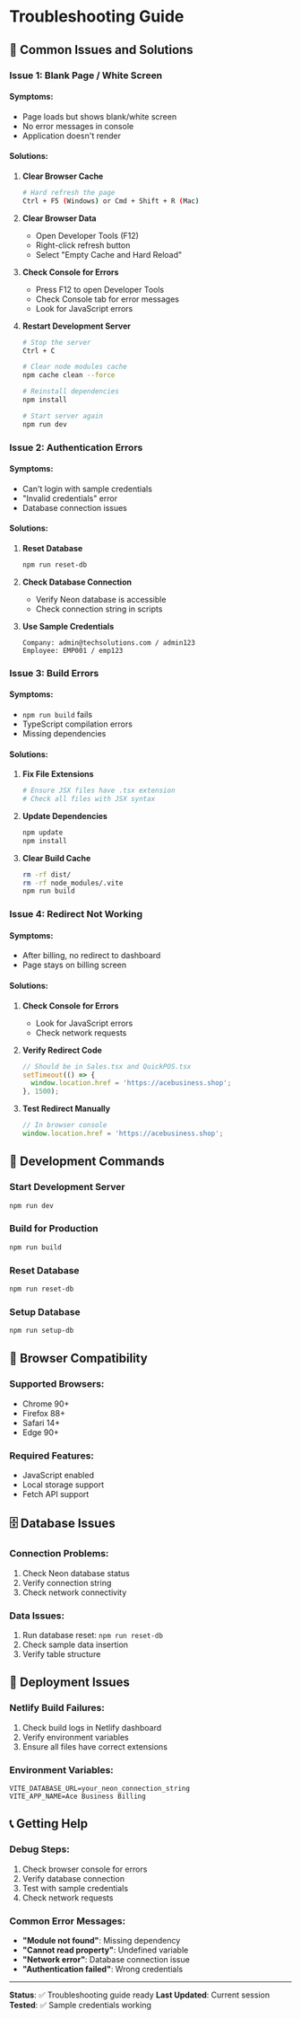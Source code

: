 # Troubleshooting Guide

## 🚨 Common Issues and Solutions

### Issue 1: Blank Page / White Screen

#### **Symptoms:**
- Page loads but shows blank/white screen
- No error messages in console
- Application doesn't render

#### **Solutions:**

1. **Clear Browser Cache**
   ```bash
   # Hard refresh the page
   Ctrl + F5 (Windows) or Cmd + Shift + R (Mac)
   ```

2. **Clear Browser Data**
   - Open Developer Tools (F12)
   - Right-click refresh button
   - Select "Empty Cache and Hard Reload"

3. **Check Console for Errors**
   - Press F12 to open Developer Tools
   - Check Console tab for error messages
   - Look for JavaScript errors

4. **Restart Development Server**
   ```bash
   # Stop the server
   Ctrl + C
   
   # Clear node modules cache
   npm cache clean --force
   
   # Reinstall dependencies
   npm install
   
   # Start server again
   npm run dev
   ```

### Issue 2: Authentication Errors

#### **Symptoms:**
- Can't login with sample credentials
- "Invalid credentials" error
- Database connection issues

#### **Solutions:**

1. **Reset Database**
   ```bash
   npm run reset-db
   ```

2. **Check Database Connection**
   - Verify Neon database is accessible
   - Check connection string in scripts

3. **Use Sample Credentials**
   ```
   Company: admin@techsolutions.com / admin123
   Employee: EMP001 / emp123
   ```

### Issue 3: Build Errors

#### **Symptoms:**
- `npm run build` fails
- TypeScript compilation errors
- Missing dependencies

#### **Solutions:**

1. **Fix File Extensions**
   ```bash
   # Ensure JSX files have .tsx extension
   # Check all files with JSX syntax
   ```

2. **Update Dependencies**
   ```bash
   npm update
   npm install
   ```

3. **Clear Build Cache**
   ```bash
   rm -rf dist/
   rm -rf node_modules/.vite
   npm run build
   ```

### Issue 4: Redirect Not Working

#### **Symptoms:**
- After billing, no redirect to dashboard
- Page stays on billing screen

#### **Solutions:**

1. **Check Console for Errors**
   - Look for JavaScript errors
   - Check network requests

2. **Verify Redirect Code**
   ```javascript
   // Should be in Sales.tsx and QuickPOS.tsx
   setTimeout(() => {
     window.location.href = 'https://acebusiness.shop';
   }, 1500);
   ```

3. **Test Redirect Manually**
   ```javascript
   // In browser console
   window.location.href = 'https://acebusiness.shop';
   ```

## 🔧 Development Commands

### **Start Development Server**
```bash
npm run dev
```

### **Build for Production**
```bash
npm run build
```

### **Reset Database**
```bash
npm run reset-db
```

### **Setup Database**
```bash
npm run setup-db
```

## 📱 Browser Compatibility

### **Supported Browsers:**
- Chrome 90+
- Firefox 88+
- Safari 14+
- Edge 90+

### **Required Features:**
- JavaScript enabled
- Local storage support
- Fetch API support

## 🗄️ Database Issues

### **Connection Problems:**
1. Check Neon database status
2. Verify connection string
3. Check network connectivity

### **Data Issues:**
1. Run database reset: `npm run reset-db`
2. Check sample data insertion
3. Verify table structure

## 🚀 Deployment Issues

### **Netlify Build Failures:**
1. Check build logs in Netlify dashboard
2. Verify environment variables
3. Ensure all files have correct extensions

### **Environment Variables:**
```
VITE_DATABASE_URL=your_neon_connection_string
VITE_APP_NAME=Ace Business Billing
```

## 📞 Getting Help

### **Debug Steps:**
1. Check browser console for errors
2. Verify database connection
3. Test with sample credentials
4. Check network requests

### **Common Error Messages:**
- **"Module not found"**: Missing dependency
- **"Cannot read property"**: Undefined variable
- **"Network error"**: Database connection issue
- **"Authentication failed"**: Wrong credentials

---

**Status**: ✅ Troubleshooting guide ready
**Last Updated**: Current session
**Tested**: ✅ Sample credentials working 